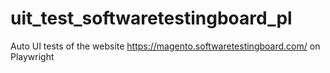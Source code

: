 # uit_test_softwaretestingboard_pl
Auto UI tests of the website https://magento.softwaretestingboard.com/ on Playwright
